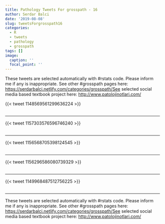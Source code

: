 ```yaml
---
title: Pathology Tweets For grosspath - 16
author: Serdar Balci
date: '2019-08-08'
slug: tweetsForgrosspath16
categories:
  - R
  - tweets
  - pathology
  - grosspath
tags: []
image:
  caption: ''
  focal_point: ''
---
```



These tweets are selected automatically with #rstats code. Please inform me if any is inappropriate.
See other #grosspath pages here: https://serdarbalci.netlify.com/categories/grosspath/See selected social media based textbook project here: http://www.patolojinotlari.com/

{{< tweet 1148569561299636224 >}}
<br>
<br>
<hr>
{{< tweet 1157303576596746240 >}}
<br>
<br>
<hr>
{{< tweet 1156568705398124545 >}}
<br>
<br>
<hr>
{{< tweet 1156296586080739329 >}}
<br>
<br>
<hr>
{{< tweet 1149968487512756225 >}}
<br>
<br>
<hr>


These tweets are selected automatically with #rstats code. Please inform me if any is inappropriate.
See other #grosspath pages here: https://serdarbalci.netlify.com/categories/grosspath/See selected social media based textbook project here: http://www.patolojinotlari.com/
